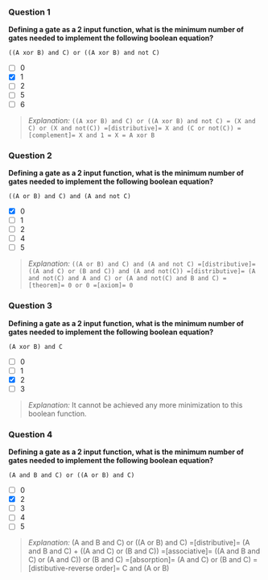 ### Question 1
**Defining a gate as a 2 input function, what is the minimum number of gates needed to implement the following boolean equation?**
```
((A xor B) and C) or ((A xor B) and not C)
```
- [ ] 0
- [x] 1
- [ ] 2
- [ ] 5
- [ ] 6

> *Explanation:*
> ```((A xor B) and C) or ((A xor B) and not C) = (X and C) or (X and not(C)) =[distributive]= X and (C or not(C)) =[complement]= X and 1 = X = A xor B```


### Question 2
**Defining a gate as a 2 input function, what is the minimum number of gates needed to implement the following boolean equation?**
```
((A or B) and C) and (A and not C)
```
- [x] 0
- [ ] 1
- [ ] 2
- [ ] 4
- [ ] 5

> *Explanation:*
> ```((A or B) and C) and (A and not C) =[distributive]= ((A and C) or (B and C)) and (A and not(C)) =[distributive]= (A and not(C) and A and C) or (A and not(C) and B and C) =[theorem]= 0 or 0 =[axiom]= 0```

### Question 3
**Defining a gate as a 2 input function, what is the minimum number of gates needed to implement the following boolean equation?**
```
(A xor B) and C
```
- [ ] 0
- [ ] 1
- [x] 2
- [ ] 3

> *Explanation:* It cannot be achieved any more minimization to this boolean function.

### Question 4
**Defining a gate as a 2 input function, what is the minimum number of gates needed to implement the following boolean equation?**
```
(A and B and C) or ((A or B) and C)
```
- [ ] 0
- [x] 2
- [ ] 3
- [ ] 4
- [ ] 5

> *Explanation:* (A and B and C) or ((A or B) and C) =[distributive]= (A and B and C) + ((A and C) or (B and C)) =[associative]= ((A and B and C) or (A and C)) or (B and C) =[absorption]= (A and C) or (B and C) =[distibutive-reverse order]= C and (A or B)
